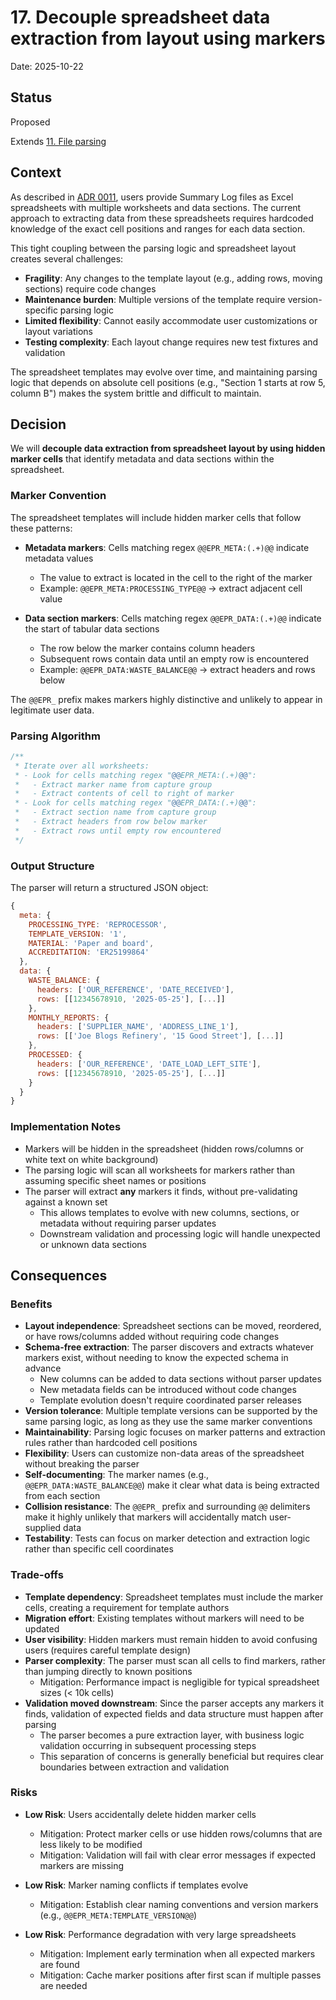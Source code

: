 # 17. Decouple spreadsheet data extraction from layout using markers

Date: 2025-10-22

## Status

Proposed

Extends [11. File parsing](0011-file-parsing.md)

## Context

As described in [ADR 0011](0011-file-parsing.md), users provide Summary Log files as Excel spreadsheets with multiple worksheets and data sections. The current approach to extracting data from these spreadsheets requires hardcoded knowledge of the exact cell positions and ranges for each data section.

This tight coupling between the parsing logic and spreadsheet layout creates several challenges:

- **Fragility**: Any changes to the template layout (e.g., adding rows, moving sections) require code changes
- **Maintenance burden**: Multiple versions of the template require version-specific parsing logic
- **Limited flexibility**: Cannot easily accommodate user customizations or layout variations
- **Testing complexity**: Each layout change requires new test fixtures and validation

The spreadsheet templates may evolve over time, and maintaining parsing logic that depends on absolute cell positions (e.g., "Section 1 starts at row 5, column B") makes the system brittle and difficult to maintain.

## Decision

We will **decouple data extraction from spreadsheet layout by using hidden marker cells** that identify metadata and data sections within the spreadsheet.

### Marker Convention

The spreadsheet templates will include hidden marker cells that follow these patterns:

- **Metadata markers**: Cells matching regex `@@EPR_META:(.+)@@` indicate metadata values
  - The value to extract is located in the cell to the right of the marker
  - Example: `@@EPR_META:PROCESSING_TYPE@@` → extract adjacent cell value

- **Data section markers**: Cells matching regex `@@EPR_DATA:(.+)@@` indicate the start of tabular data sections
  - The row below the marker contains column headers
  - Subsequent rows contain data until an empty row is encountered
  - Example: `@@EPR_DATA:WASTE_BALANCE@@` → extract headers and rows below

The `@@EPR_` prefix makes markers highly distinctive and unlikely to appear in legitimate user data.

### Parsing Algorithm

```javascript
/**
 * Iterate over all worksheets:
 * - Look for cells matching regex "@@EPR_META:(.+)@@":
 *   - Extract marker name from capture group
 *   - Extract contents of cell to right of marker
 * - Look for cells matching regex "@@EPR_DATA:(.+)@@":
 *   - Extract section name from capture group
 *   - Extract headers from row below marker
 *   - Extract rows until empty row encountered
 */
```

### Output Structure

The parser will return a structured JSON object:

```javascript
{
  meta: {
    PROCESSING_TYPE: 'REPROCESSOR',
    TEMPLATE_VERSION: '1',
    MATERIAL: 'Paper and board',
    ACCREDITATION: 'ER25199864'
  },
  data: {
    WASTE_BALANCE: {
      headers: ['OUR_REFERENCE', 'DATE_RECEIVED'],
      rows: [[12345678910, '2025-05-25'], [...]]
    },
    MONTHLY_REPORTS: {
      headers: ['SUPPLIER_NAME', 'ADDRESS_LINE_1'],
      rows: [['Joe Blogs Refinery', '15 Good Street'], [...]]
    },
    PROCESSED: {
      headers: ['OUR_REFERENCE', 'DATE_LOAD_LEFT_SITE'],
      rows: [[12345678910, '2025-05-25'], [...]]
    }
  }
}
```

### Implementation Notes

- Markers will be hidden in the spreadsheet (hidden rows/columns or white text on white background)
- The parsing logic will scan all worksheets for markers rather than assuming specific sheet names or positions
- The parser will extract **any** markers it finds, without pre-validating against a known set
  - This allows templates to evolve with new columns, sections, or metadata without requiring parser updates
  - Downstream validation and processing logic will handle unexpected or unknown data sections

## Consequences

### Benefits

- **Layout independence**: Spreadsheet sections can be moved, reordered, or have rows/columns added without requiring code changes
- **Schema-free extraction**: The parser discovers and extracts whatever markers exist, without needing to know the expected schema in advance
  - New columns can be added to data sections without parser updates
  - New metadata fields can be introduced without code changes
  - Template evolution doesn't require coordinated parser releases
- **Version tolerance**: Multiple template versions can be supported by the same parsing logic, as long as they use the same marker conventions
- **Maintainability**: Parsing logic focuses on marker patterns and extraction rules rather than hardcoded cell positions
- **Flexibility**: Users can customize non-data areas of the spreadsheet without breaking the parser
- **Self-documenting**: The marker names (e.g., `@@EPR_DATA:WASTE_BALANCE@@`) make it clear what data is being extracted from each section
- **Collision resistance**: The `@@EPR_` prefix and surrounding `@@` delimiters make it highly unlikely that markers will accidentally match user-supplied data
- **Testability**: Tests can focus on marker detection and extraction logic rather than specific cell coordinates

### Trade-offs

- **Template dependency**: Spreadsheet templates must include the marker cells, creating a requirement for template authors
- **Migration effort**: Existing templates without markers will need to be updated
- **User visibility**: Hidden markers must remain hidden to avoid confusing users (requires careful template design)
- **Parser complexity**: The parser must scan all cells to find markers, rather than jumping directly to known positions
  - Mitigation: Performance impact is negligible for typical spreadsheet sizes (< 10k cells)
- **Validation moved downstream**: Since the parser accepts any markers it finds, validation of expected fields and data structure must happen after parsing
  - The parser becomes a pure extraction layer, with business logic validation occurring in subsequent processing steps
  - This separation of concerns is generally beneficial but requires clear boundaries between extraction and validation

### Risks

- **Low Risk**: Users accidentally delete hidden marker cells
  - Mitigation: Protect marker cells or use hidden rows/columns that are less likely to be modified
  - Mitigation: Validation will fail with clear error messages if expected markers are missing

- **Low Risk**: Marker naming conflicts if templates evolve
  - Mitigation: Establish clear naming conventions and version markers (e.g., `@@EPR_META:TEMPLATE_VERSION@@`)

- **Low Risk**: Performance degradation with very large spreadsheets
  - Mitigation: Implement early termination when all expected markers are found
  - Mitigation: Cache marker positions after first scan if multiple passes are needed
